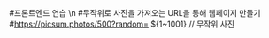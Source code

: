 #프론트엔드 연습 \n
#무작위로 사진을 가져오는 URL을 통해 웹페이지 만들기
#https://picsum.photos/500?random= ${1~1001}  // 무작위 사진
